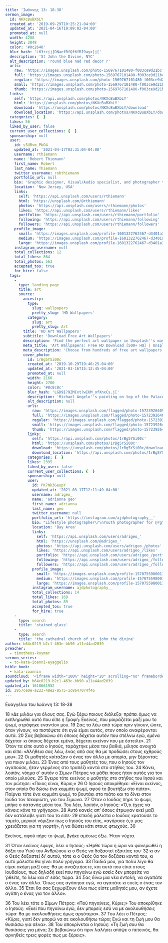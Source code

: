 ```yaml
---
title: 'Ιωάννης 13: 18-38'
sermon_image:
  id: NKXcBuBXbLY
  created_at: '2019-09-29T10:25:21-04:00'
  updated_at: '2021-04-16T19:09:02-04:00'
  promoted_at: null
  width: 4288
  height: 2848
  color: '#0c2640'
  blur_hash: 'L63+cjj]DNaefRfQf6fRI9ayx]j['
  description: 'St John the Divine, NYC'
  alt_description: 'round blue nad red decor r'
  urls:
    raw: 'https://images.unsplash.com/photo-1569767101480-f003ce9d21bc?ixid=MnwxNjM3NDl8MHwxfHNlYXJjaHwxfHxTdCUyMEpvaG4lMjB0aGUlMjBEaXZpbmUlMkMlMjBOWXxlbnwwfHx8fDE2MTg2NTk5NDg&ixlib=rb-1.2.1'
    full: 'https://images.unsplash.com/photo-1569767101480-f003ce9d21bc?crop=entropy&cs=srgb&fm=jpg&ixid=MnwxNjM3NDl8MHwxfHNlYXJjaHwxfHxTdCUyMEpvaG4lMjB0aGUlMjBEaXZpbmUlMkMlMjBOWXxlbnwwfHx8fDE2MTg2NTk5NDg&ixlib=rb-1.2.1&q=85'
    regular: 'https://images.unsplash.com/photo-1569767101480-f003ce9d21bc?crop=entropy&cs=tinysrgb&fit=max&fm=jpg&ixid=MnwxNjM3NDl8MHwxfHNlYXJjaHwxfHxTdCUyMEpvaG4lMjB0aGUlMjBEaXZpbmUlMkMlMjBOWXxlbnwwfHx8fDE2MTg2NTk5NDg&ixlib=rb-1.2.1&q=80&w=1080'
    small: 'https://images.unsplash.com/photo-1569767101480-f003ce9d21bc?crop=entropy&cs=tinysrgb&fit=max&fm=jpg&ixid=MnwxNjM3NDl8MHwxfHNlYXJjaHwxfHxTdCUyMEpvaG4lMjB0aGUlMjBEaXZpbmUlMkMlMjBOWXxlbnwwfHx8fDE2MTg2NTk5NDg&ixlib=rb-1.2.1&q=80&w=400'
    thumb: 'https://images.unsplash.com/photo-1569767101480-f003ce9d21bc?crop=entropy&cs=tinysrgb&fit=max&fm=jpg&ixid=MnwxNjM3NDl8MHwxfHNlYXJjaHwxfHxTdCUyMEpvaG4lMjB0aGUlMjBEaXZpbmUlMkMlMjBOWXxlbnwwfHx8fDE2MTg2NTk5NDg&ixlib=rb-1.2.1&q=80&w=200'
  links:
    self: 'https://api.unsplash.com/photos/NKXcBuBXbLY'
    html: 'https://unsplash.com/photos/NKXcBuBXbLY'
    download: 'https://unsplash.com/photos/NKXcBuBXbLY/download'
    download_location: 'https://api.unsplash.com/photos/NKXcBuBXbLY/download?ixid=MnwxNjM3NDl8MHwxfHNlYXJjaHwxfHxTdCUyMEpvaG4lMjB0aGUlMjBEaXZpbmUlMkMlMjBOWXxlbnwwfHx8fDE2MTg2NTk5NDg'
  categories: {  }
  likes: 56
  liked_by_user: false
  current_user_collections: {  }
  sponsorship: null
  user:
    id: sSURvm_PbO4
    updated_at: '2021-04-17T02:31:04-04:00'
    username: rthiemann
    name: 'Robert Thiemann'
    first_name: Robert
    last_name: Thiemann
    twitter_username: robthiemann
    portfolio_url: null
    bio: 'Graphic designer, Visual/Audio specialist, and photographer the last 20 years for a major auto manufacturer expanding my artistry, capturing that single moment in a lifetime, seeing with a unique eye and view, to recreate what I see or can imagine!'
    location: 'New Jersey, USA'
    links:
      self: 'https://api.unsplash.com/users/rthiemann'
      html: 'https://unsplash.com/@rthiemann'
      photos: 'https://api.unsplash.com/users/rthiemann/photos'
      likes: 'https://api.unsplash.com/users/rthiemann/likes'
      portfolio: 'https://api.unsplash.com/users/rthiemann/portfolio'
      following: 'https://api.unsplash.com/users/rthiemann/following'
      followers: 'https://api.unsplash.com/users/rthiemann/followers'
    profile_image:
      small: 'https://images.unsplash.com/profile-1601322762467-d3401a396137image?ixlib=rb-1.2.1&q=80&fm=jpg&crop=faces&cs=tinysrgb&fit=crop&h=32&w=32'
      medium: 'https://images.unsplash.com/profile-1601322762467-d3401a396137image?ixlib=rb-1.2.1&q=80&fm=jpg&crop=faces&cs=tinysrgb&fit=crop&h=64&w=64'
      large: 'https://images.unsplash.com/profile-1601322762467-d3401a396137image?ixlib=rb-1.2.1&q=80&fm=jpg&crop=faces&cs=tinysrgb&fit=crop&h=128&w=128'
    instagram_username: null
    total_collections: 12
    total_likes: 864
    total_photos: 563
    accepted_tos: true
    for_hire: false
  tags:
    -
      type: landing_page
      title: art
      source:
        ancestry:
          type:
            slug: wallpapers
            pretty_slug: 'HD Wallpapers'
          category:
            slug: art
            pretty_slug: Art
        title: 'HD Art Wallpapers'
        subtitle: 'Download Free Art Wallpapers'
        description: 'Find the perfect art wallpaper in Unsplash''s massive, curated collection of HD photos. Each photo is optimized for your screen and free to use for all.'
        meta_title: 'Art Wallpapers: Free HD Download [500+ HQ] | Unsplash'
        meta_description: 'Choose from hundreds of free art wallpapers. Download HD wallpapers for free on Unsplash.'
        cover_photo:
          id: 1rBg5YSi00c
          created_at: '2019-10-29T19:46:25-04:00'
          updated_at: '2021-03-16T15:12:45-04:00'
          promoted_at: null
          width: 2160
          height: 2700
          color: '#8c8c8c'
          blur_hash: 'LGD9I?9ZM{xt?wIUM_ofXnxCs.j['
          description: 'Michael Angelo''s painting on top of the Palace of Versailles'
          alt_description: null
          urls:
            raw: 'https://images.unsplash.com/flagged/photo-1572392640988-ba48d1a74457?ixlib=rb-1.2.1'
            full: 'https://images.unsplash.com/flagged/photo-1572392640988-ba48d1a74457?ixlib=rb-1.2.1&q=85&fm=jpg&crop=entropy&cs=srgb'
            regular: 'https://images.unsplash.com/flagged/photo-1572392640988-ba48d1a74457?ixlib=rb-1.2.1&q=80&fm=jpg&crop=entropy&cs=tinysrgb&w=1080&fit=max'
            small: 'https://images.unsplash.com/flagged/photo-1572392640988-ba48d1a74457?ixlib=rb-1.2.1&q=80&fm=jpg&crop=entropy&cs=tinysrgb&w=400&fit=max'
            thumb: 'https://images.unsplash.com/flagged/photo-1572392640988-ba48d1a74457?ixlib=rb-1.2.1&q=80&fm=jpg&crop=entropy&cs=tinysrgb&w=200&fit=max'
          links:
            self: 'https://api.unsplash.com/photos/1rBg5YSi00c'
            html: 'https://unsplash.com/photos/1rBg5YSi00c'
            download: 'https://unsplash.com/photos/1rBg5YSi00c/download'
            download_location: 'https://api.unsplash.com/photos/1rBg5YSi00c/download'
          categories: {  }
          likes: 2395
          liked_by_user: false
          current_user_collections: {  }
          sponsorship: null
          user:
            id: PK7Nk3GeupY
            updated_at: '2021-03-17T12:11:49-04:00'
            username: adrigeo_
            name: 'adrianna geo'
            first_name: adrianna
            last_name: geo
            twitter_username: null
            portfolio_url: 'https://instagram.com/ajdphotography__'
            bio: "Lifestyle photographer\r\nYouth photographer for @rgtyouth on instagram"
            location: 'Bay Area'
            links:
              self: 'https://api.unsplash.com/users/adrigeo_'
              html: 'https://unsplash.com/@adrigeo_'
              photos: 'https://api.unsplash.com/users/adrigeo_/photos'
              likes: 'https://api.unsplash.com/users/adrigeo_/likes'
              portfolio: 'https://api.unsplash.com/users/adrigeo_/portfolio'
              following: 'https://api.unsplash.com/users/adrigeo_/following'
              followers: 'https://api.unsplash.com/users/adrigeo_/followers'
            profile_image:
              small: 'https://images.unsplash.com/profile-1570755980011-96ec14c10fffimage?ixlib=rb-1.2.1&q=80&fm=jpg&crop=faces&cs=tinysrgb&fit=crop&h=32&w=32'
              medium: 'https://images.unsplash.com/profile-1570755980011-96ec14c10fffimage?ixlib=rb-1.2.1&q=80&fm=jpg&crop=faces&cs=tinysrgb&fit=crop&h=64&w=64'
              large: 'https://images.unsplash.com/profile-1570755980011-96ec14c10fffimage?ixlib=rb-1.2.1&q=80&fm=jpg&crop=faces&cs=tinysrgb&fit=crop&h=128&w=128'
            instagram_username: ajdphotography__
            total_collections: 14
            total_likes: 169
            total_photos: 89
            accepted_tos: true
            for_hire: true
    -
      type: search
      title: 'stained glass'
    -
      type: search
      title: 'the cathedral church of st. john the divine'
author: b64c0219-b2c1-463e-bb90-a11e44ad2039
preacher:
  - timotheos-koymar
sermon_series:
  - to-kata-ioanni-eyaggelio
bible_book:
  - kata-ioannin
soundcloud: '<iframe width="100%" height="20" scrolling="no" frameborder="no" allow="autoplay" src="https://w.soundcloud.com/player/?url=https%3A//api.soundcloud.com/tracks/705814297%3Fsecret_token%3Ds-7FvgP&color=%23ff5500&inverse=false&auto_play=false&show_user=true"></iframe>'
updated_by: b64c0219-b2c1-463e-bb90-a11e44ad2039
updated_at: 1618661952
id: 2957ce0e-a223-48e2-9575-1c8647074f46
---
```

Ευαγγέλιο του Ιωάννη 13: 18-38

18 »Δε μιλάω για όλους σας. Εγώ ξέρω ποιους διάλεξα· πρέπει όμως να εκπληρωθεί αυτό που είπε η Γραφή: Εκείνος, που μοιράζεται μαζί μου το ψωμί, στράφηκε εναντίον μου. 19 Σας τα λέω από τώρα πριν γίνουν, ώστε, όταν γίνουν, να πιστέψετε ότι εγώ είμαι αυτός, στον οποίο αναφέρονται αυτά. 20 Σας βεβαιώνω ότι όποιος δέχεται αυτόν που στέλνω εγώ, εμένα δέχεται· κι όποιος δέχεται εμένα, δέχεται εκείνον που με έστειλε». 21 Όταν τα είπε αυτά ο Ιησούς, ταράχτηκε μέσα του βαθιά, μίλησε ανοιχτά και είπε: «Αλήθεια σας λέω, ένας από σας θα με προδώσει στους εχθρούς μου». 22 Οι μαθητές κοίταζαν ο ένας τον άλλο με απορία, μην ξέροντας για ποιον μιλάει. 23 Ένας από τους μαθητές του, που ο Ιησούς τον αγαπούσε, ήταν γερμένος στο τραπέζι κοντά στο στήθος του. 24 Κάνει, λοιπόν, νόημα σ’ αυτόν ο Σίμων Πέτρος να μάθει ποιος ήταν αυτός για τον οποίο μιλούσε. 25 Έγειρε τότε εκείνος ο μαθητής στο στήθος του Ιησού και τον ρώτησε: «Ποιος είναι, Κύριε;» 26 Ο Ιησούς αποκρίθηκε: «Είναι εκείνος, στον οποίο θα δώσω ένα κομμάτι ψωμί, αφού το βουτήξω στο πιάτο». Παίρνει τότε ένα κομμάτι ψωμί, το βουτάει στο πιάτο και το δίνει στον Ιούδα τον Ισκαριώτη, γιο του Σίμωνα. 27 Όταν ο Ιούδας πήρε το ψωμί, μπήκε ο σατανάς μέσα του. Του λέει, λοιπόν, ο Ιησούς: «Ό,τι έχεις να κάνεις κάνε το γρήγορα». 28 Αυτό κανείς απ’ όσους έτρωγαν εκεί μαζί δεν κατάλαβε γιατί του το είπε· 29 επειδή μάλιστα ο Ιούδας κρατούσε το ταμείο, μερικοί νόμιζαν πως ο Ιησούς του είπε, «αγόρασε ό,τι μας χρειάζεται για τη γιορτή», ή να δώσει κάτι στους φτωχούς. 30

Εκείνος, αφού πήρε το ψωμί, βγήκε αμέσως έξω. Ήταν νύχτα.

31 Όταν εκείνος έφυγε, λέει ο Ιησούς: «Ήρθε τώρα η ώρα να φανερωθεί η δόξα του Υιού του Ανθρώπου κι ο Θεός να δοξαστεί εξαιτίας του· 32 κι αν ο Θεός δοξαστεί δι’ αυτού, τότε κι ο Θεός θα τον δοξάσει κοντά του, κι αυτό μάλιστα θα γίνει πολύ γρήγορα. 33 Παιδιά μου, για πολύ λίγο θα είμαι ακόμη μαζί σας· θα με αναζητήσετε, και αυτό που είπα στους Ιουδαίους, πως δηλαδή εκεί που πηγαίνω εγώ εσείς δεν μπορείτε να ’ρθείτε, το λέω και σ’ εσάς τώρα. 34 Σας δίνω μια νέα εντολή, να αγαπάτε ο ένας τον άλλο. Όπως σας αγάπησα εγώ, να αγαπάτε κι εσείς ο ένας τον άλλο. 35 Έτσι θα σας ξεχωρίζουν όλοι πως είστε μαθητές μου, αν έχετε αγάπη ο ένας για τον άλλο».

36 Του λέει τότε ο Σίμων Πέτρος: «Πού πηγαίνεις, Κύριε;» Του αποκρίθηκε ο Ιησούς: «Εκεί που πηγαίνω εγώ, δεν μπορείς εσύ να με ακολουθήσεις τώρα· θα με ακολουθήσεις όμως αργότερα». 37 Του λέει ο Πέτρος: «Κύριε, γιατί δεν μπορώ να σε ακολουθήσω τώρα; Εγώ και τη ζωή μου θα θυσιάσω για σένα». 38 Του αποκρίνεται ο Ιησούς: «Τη ζωή σου θα θυσιάσεις για μένα; Σε βεβαιώνω ότι πριν λαλήσει απόψε ο πετεινός, θα αρνηθείς τρεις φορές πως με ξέρεις».